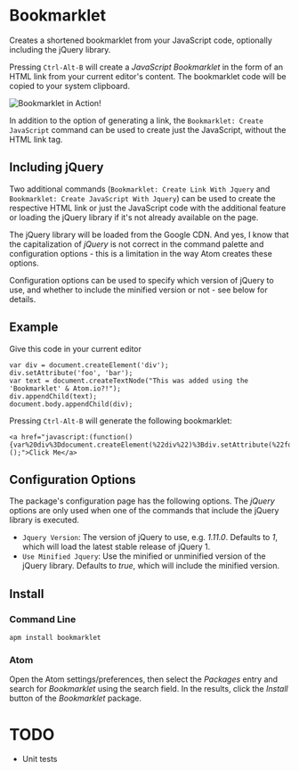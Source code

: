 # Bookmarklet

Creates a shortened bookmarklet from your JavaScript code, optionally including the jQuery library.

Pressing `Ctrl-Alt-B` will create a _JavaScript Bookmarklet_ in the form of an HTML link from your current editor's content. The bookmarklet code will be copied to your system clipboard.

![Bookmarklet in Action!](https://raw.githubusercontent.com/nwinkler/bookmarklet/master/bookmarklet.gif)

In addition to the option of generating a link, the `Bookmarklet: Create JavaScript` command can be used to create just the JavaScript, without the HTML link tag.

## Including jQuery

Two additional commands (`Bookmarklet: Create Link With Jquery` and `Bookmarklet: Create JavaScript With Jquery`) can be used to create the respective HTML link or just the JavaScript code with the additional feature or loading the jQuery library if it's not already available on the page.

The jQuery library will be loaded from the Google CDN. And yes, I know that the capitalization of _jQuery_ is not correct in the command palette and configuration options - this is a limitation in the way Atom creates these options.

Configuration options can be used to specify which version of jQuery to use, and whether to include the minified version or not - see below for details.

## Example

Give this code in your current editor

```
var div = document.createElement('div');
div.setAttribute('foo', 'bar');
var text = document.createTextNode("This was added using the 'Bookmarklet' & Atom.io?!");
div.appendChild(text);
document.body.appendChild(div);
```

Pressing `Ctrl-Alt-B` will generate the following bookmarklet:

```
<a href="javascript:(function(){var%20div%3Ddocument.createElement(%22div%22)%3Bdiv.setAttribute(%22foo%22%2C%22bar%22)%3Bvar%20text%3Ddocument.createTextNode(%22This%20was%20added%20using%20the%20'Bookmarklet'%20%26%20Atom.io%3F!%22)%3Bdiv.appendChild(text)%2Cdocument.body.appendChild(div)%3B})();">Click Me</a>
```

## Configuration Options

The package's configuration page has the following options. The _jQuery_ options are only used when one of the commands that include the jQuery library is executed.

* `Jquery Version`: The version of jQuery to use, e.g. _1.11.0_. Defaults to _1_, which will load the latest stable release of jQuery 1.
* `Use Minified Jquery`: Use the minified or unminified version of the jQuery library. Defaults to _true_, which will include the minified version.

## Install

### Command Line

```
apm install bookmarklet
```

### Atom

Open the Atom settings/preferences, then select the _Packages_ entry and search for _Bookmarklet_ using the search field. In the results, click the _Install_ button of the _Bookmarklet_ package.

# TODO

* Unit tests
